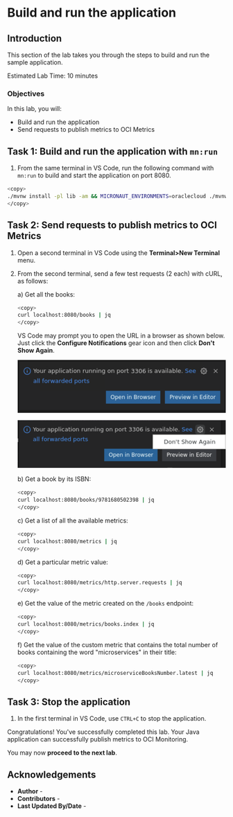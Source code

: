 # Build and run the application

## Introduction

This section of the lab takes you through the steps to build and run the sample application.

Estimated Lab Time: 10 minutes

### Objectives

In this lab, you will:

* Build and run the application
* Send requests to publish metrics to OCI Metrics

## Task 1: Build and run the application with `mn:run`

1. From the same terminal in VS Code, run the following command with `mn:run` to build and start the application on port 8080.

``` bash
<copy>
./mvnw install -pl lib -am && MICRONAUT_ENVIRONMENTS=oraclecloud ./mvnw mn:run -pl oci
</copy>
```

## Task 2: Send requests to publish metrics to OCI Metrics

1. Open a second terminal in VS Code using the **Terminal>New Terminal** menu.

2. From the second terminal, send a few test requests (2 each) with cURL, as follows:

	a) Get all the books:

	``` bash
	<copy>
	curl localhost:8080/books | jq
	</copy>
	```

	VS Code may prompt you to open the URL in a browser as shown below. Just click the **Configure Notifications** gear icon and then click **Don't Show Again**.

   ![VS Code ](images/vscode-paste-urls.png)

   ![VS Code ](images/vscode-dont-show-again.png)

	b) Get a book by its ISBN:

	``` bash
	<copy>
	curl localhost:8080/books/9781680502398 | jq
	</copy>
	```

   c) Get a list of all the available metrics:

	``` bash
	<copy>
	curl localhost:8080/metrics | jq
	</copy>
	```

   d) Get a particular metric value:

	``` bash
	<copy>
	curl localhost:8080/metrics/http.server.requests | jq
	</copy>
	```

   e) Get the value of the metric created on the `/books` endpoint:

	``` bash
	<copy>
	curl localhost:8080/metrics/books.index | jq
	</copy>
	```

   f) Get the value of the custom metric that contains the total number of books containing the word "microservices" in their title:

	``` bash
	<copy>
	curl localhost:8080/metrics/microserviceBooksNumber.latest | jq
	</copy>
	```

## Task 3: Stop the application

1. In the first terminal in VS Code, use `CTRL+C` to stop the application.

Congratulations! You've successfully completed this lab. Your Java application can successfully publish metrics to OCI Monitoring.

You may now **proceed to the next lab**.

## Acknowledgements

* **Author** - [](var:author)
* **Contributors** - [](var:contributors)
* **Last Updated By/Date** - [](var:last_updated)
